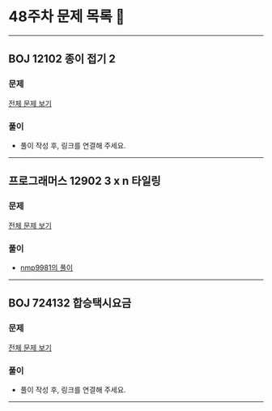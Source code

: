 # 48주차 문제 목록 📝
___
## BOJ 12102 종이 접기 2
### 문제
[전체 문제 보기](https://www.acmicpc.net/problem/12102)

### 풀이
- 풀이 작성 후, 링크를 연결해 주세요.
___

## 프로그래머스 12902 3 x n 타일링
### 문제
[전체 문제 보기](https://school.programmers.co.kr/learn/courses/30/lessons/12902)

### 풀이
- [nmp9981의 풀이](https://blog.naver.com/tybnasgo/222650596031)
___
## BOJ 724132 합승택시요금
### 문제
[전체 문제 보기](https://school.programmers.co.kr/learn/courses/30/lessons/72413)

### 풀이
- 풀이 작성 후, 링크를 연결해 주세요.
___
